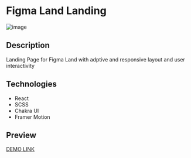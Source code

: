 # Figma Land Landing

![image](https://user-images.githubusercontent.com/111063225/234199089-72a178a3-94e5-400c-a4c4-25fdddb075eb.png)

## Description
Landing Page for Figma Land with adptive and responsive layout and user interactivity

## Technologies
 - React
 - SCSS
 - Chakra UI
 - Framer Motion

## Preview
[DEMO LINK](https://kuznetsova-anastasiia.github.io/landing-project/)
